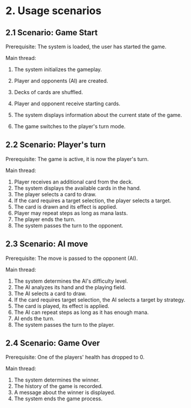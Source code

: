 # 2. Usage scenarios

## 2.1 Scenario: Game Start
Prerequisite: The system is loaded, the user has started the game.

Main thread:
1.	The system initializes the gameplay.

2.	Player and opponents (AI) are created.

3.	Decks of cards are shuffled.

4. Player and opponent receive starting cards.

5.	The system displays information about the current state of the game.

6.	The game switches to the player's turn mode.

## 2.2 Scenario: Player's turn

Prerequisite: The game is active, it is now the player's turn.

Main thread:

1. Player receives an additional card from the deck.
2.	The system displays the available cards in the hand.
3. The player selects a card to draw.
4.	If the card requires a target selection, the player selects a target.
5.	The card is drawn and its effect is applied.
6.	Player may repeat steps as long as mana lasts.
7.	The player ends the turn.
8.	The system passes the turn to the opponent.

## 2.3 Scenario: AI move

Prerequisite: The move is passed to the opponent (AI).

Main thread:

1.	The system determines the AI's difficulty level.
2. The AI analyzes its hand and the playing field.
3. The AI selects a card to draw.
4.	If the card requires target selection, the AI selects a target by strategy.
5.	The card is played, its effect is applied.
6.	The AI can repeat steps as long as it has enough mana.
7.	AI ends the turn.
8.	The system passes the turn to the player.

## 2.4 Scenario: Game Over
Prerequisite: One of the players' health has dropped to 0.

Main thread:

1.	The system determines the winner.
2. The history of the game is recorded.
3.	A message about the winner is displayed.
4.	The system ends the game process.